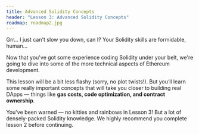 ```yaml
---
title: Advanced Solidity Concepts
header: "Lesson 3: Advanced Solidity Concepts"
roadmap: roadmap2.jpg
---
```


Grr... I just can't slow you down, can I? Your Solidity skills are formidable, human...

Now that you've got some experience coding Solidity under your belt, we're going to dive into some of the more technical aspects of Ethereum development. 

This lesson will be a bit less flashy (sorry, no plot twists!). But you’ll learn some really important concepts that will take you closer to building real DApps — things like **gas costs, code optimization, and contract ownership**.

You've been warned — no kitties and rainbows in Lesson 3! But a lot of densely-packed Solidity knowledge. We highly recommend you complete lesson 2 before continuing.

